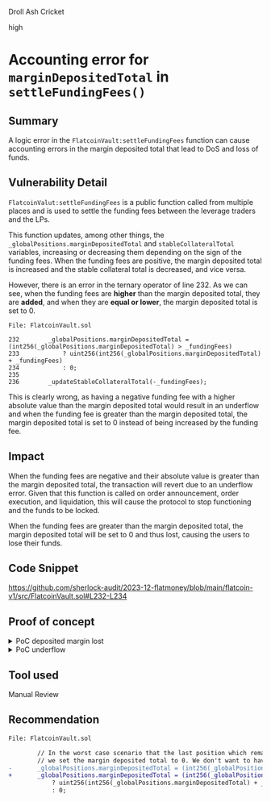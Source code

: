Droll Ash Cricket

high

# Accounting error for `marginDepositedTotal` in `settleFundingFees()`

## Summary

A logic error in the `FlatcoinVault:settleFundingFees` function can cause accounting errors in the margin deposited total that lead to DoS and loss of funds.

## Vulnerability Detail

`FlatcoinValut:settleFundingFees` is a public function called from multiple places and is used to settle the funding fees between the leverage traders and the LPs.

This function updates, among other things, the `_globalPositions.marginDepositedTotal` and `stableCollateralTotal` variables, increasing or decreasing them depending on the sign of the funding fees. When the funding fees are positive, the margin deposited total is increased and the stable collateral total is decreased, and vice versa.

However, there is an error in the ternary operator of line 232. As we can see, when the funding fees are **higher** than the margin deposited total, they are **added**, and when they are **equal or lower**, the margin deposited total is set to 0.

```solidity
File: FlatcoinVault.sol

232        _globalPositions.marginDepositedTotal = (int256(_globalPositions.marginDepositedTotal) > _fundingFees)
233            ? uint256(int256(_globalPositions.marginDepositedTotal) + _fundingFees)
234            : 0;
235
236        _updateStableCollateralTotal(-_fundingFees);
```

This is clearly wrong, as having a negative funding fee with a higher absolute value than the margin deposited total would result in an underflow and when the funding fee is greater than the margin deposited total, the margin deposited total is set to 0 instead of being increased by the funding fee.

## Impact

When the funding fees are negative and their absolute value is greater than the margin deposited total, the transaction will revert due to an underflow error. Given that this function is called on order announcement, order execution, and liquidation, this will cause the protocol to stop functioning and the funds to be locked.

When the funding fees are greater than the margin deposited total, the margin deposited total will be set to 0 and thus lost, causing the users to lose their funds.

## Code Snippet

https://github.com/sherlock-audit/2023-12-flatmoney/blob/main/flatcoin-v1/src/FlatcoinVault.sol#L232-L234

## Proof of concept

<details>

<summary>PoC deposited margin lost</summary>

Add the following test to `FundingMathTest` and run `forge test --mt testDepositedMarginLost -vv`:

```solidity
    function testDepositedMarginLost() public {
        vm.startPrank(alice);

        int256 stableDeposit = 100e18;
        int256 margin = 50e18;
        int256 additionalSize = 60e18;
        uint256 collateralPrice = 1000e8;

        announceAndExecuteDeposit({
            traderAccount: alice,
            keeperAccount: keeper,
            depositAmount: uint256(stableDeposit),
            oraclePrice: collateralPrice,
            keeperFeeAmount: 0
        });

        announceAndExecuteLeverageOpen({
            traderAccount: alice,
            keeperAccount: keeper,
            margin: uint256(margin),
            additionalSize: uint256(additionalSize),
            oraclePrice: collateralPrice,
            keeperFeeAmount: 0
        });

        FlatcoinStructs.GlobalPositions memory globalPositionsStart = vaultProxy.getGlobalPositions();
        uint256 stableCollateralTotalStart = vaultProxy.stableCollateralTotal();
        console2.log("\n**** Before settling funding fees ****");
        console2.log("stableCollateralTotal", stableCollateralTotalStart);
        console2.log("marginDepositedTotal ", globalPositionsStart.marginDepositedTotal);

        skip(8 days);

        int256 fundingFees = vaultProxy.settleFundingFees();
        FlatcoinStructs.GlobalPositions memory globalPositionsEnd = vaultProxy.getGlobalPositions();
        uint256 stableCollateralTotalEnd = vaultProxy.stableCollateralTotal();
        console2.log("\n**** After settling funding fees ****");
        console2.log("fundingFees          ", fundingFees);
        console2.log("stableCollateralTotal", stableCollateralTotalEnd);
        console2.log("marginDepositedTotal ", globalPositionsEnd.marginDepositedTotal);
    }
```

Console output:

```js
Running 1 test for test/unit/Funding-Math/FundingMath.t.sol:FundingMathTest
[PASS] testDepositedMarginLost() (gas: 1455844)
Logs:
  
**** Before settling funding fees ****
  stableCollateralTotal 100000000000000000000
  marginDepositedTotal  50000000000000000000
  
**** After settling funding fees ****
  fundingFees           57601666666666666560
  stableCollateralTotal 42398333333333333440
  marginDepositedTotal  0

Test result: ok. 1 passed; 0 failed; 0 skipped; finished in 10.91ms
```

As we can see, when the funding fees (57.6e18) are higher than the margin deposited total (50e18), they are correctly subtracted from the stable collateral total, but they are not added to the margin deposited total. What is more, the margin deposited total is set to 0.

</details>

<details>

<summary>PoC underflow</summary>

Add the following test to `FundingMathTest` and run `forge test --mt testRevertUnderflow -vv`:

```solidity
    function testRevertUnderflow() public {
        vm.startPrank(alice);

        int256 stableDeposit = 100e18;
        int256 margin = 5e18;
        int256 additionalSize = 120e18;
        uint256 collateralPrice = 1000e8;

        announceAndExecuteDeposit({
            traderAccount: alice,
            keeperAccount: keeper,
            depositAmount: uint256(stableDeposit),
            oraclePrice: collateralPrice,
            keeperFeeAmount: 0
        });

        announceAndExecuteLeverageOpen({
            traderAccount: alice,
            keeperAccount: keeper,
            margin: uint256(margin),
            additionalSize: uint256(additionalSize),
            oraclePrice: collateralPrice,
            keeperFeeAmount: 0
        });

        skip(2 days);

        announceAndExecuteDeposit({
            traderAccount: bob,
            keeperAccount: keeper,
            depositAmount: uint256(stableDeposit),
            oraclePrice: collateralPrice,
            keeperFeeAmount: 0
        });
    }
```

Console output:

```js
Running 1 test for test/unit/Funding-Math/FundingMath.t.sol:FundingMathTest
[FAIL. Reason: panic: arithmetic underflow or overflow (0x11)] testRevertUnderflow() (gas: 2202435)
Test result: FAILED. 0 passed; 1 failed; 0 skipped; finished in 11.72ms
```

</details>

## Tool used

Manual Review

## Recommendation

```diff
File: FlatcoinVault.sol

        // In the worst case scenario that the last position which remained open is underwater,
        // we set the margin deposited total to 0. We don't want to have a negative margin deposited total.
-       _globalPositions.marginDepositedTotal = (int256(_globalPositions.marginDepositedTotal) > _fundingFees)
+       _globalPositions.marginDepositedTotal = (int256(_globalPositions.marginDepositedTotal) > -_fundingFees)
            ? uint256(int256(_globalPositions.marginDepositedTotal) + _fundingFees)
            : 0;
```